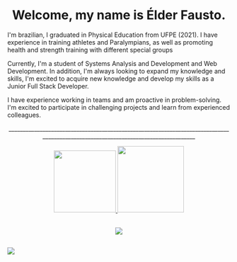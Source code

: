 <h1 align="center"> Welcome, my name is Élder Fausto.</h1>

<p>I'm brazilian, I graduated in Physical Education from UFPE (2021). I have experience in training athletes and Paralympians, as well as promoting health and strength training with different special groups</p>

<p>Currently, I'm a student of Systems Analysis and Development and Web Development. In addition, I'm always looking to expand my knowledge and skills, I'm excited to acquire new knowledge and develop my skills as a Junior Full Stack Developer.</p>

<p>I have experience working in teams and am proactive in problem-solving. I'm excited to participate in challenging projects and learn from experienced colleagues.</p>
<p align="center">____________________________________________________________________________________________________________________________________</p>

<div align="center">
  <a href="https://github.com/elderfausto">
  <img height="140em" src="https://github-readme-stats.vercel.app/api/top-langs/?username=ElderFausto&layout=compact&langs_count=8&theme=dark&hide_border=true"/>
  <img height="150em" src="https://github-profile-summary-cards.vercel.app/api/cards/profile-details?username=ElderFausto&theme=dark"/>
</div>
  
<div style="display: inline_block"><br>
  <p align="center">
    <a href="https://skillicons.dev">
      <img src="https://skillicons.dev/icons?i=javascript,ts,java,react,svelte,bootstrap,nodejs,mysql,mongodb,firebase,postman,git," />
    </a>
  </p>
</div>
  
##
  
<div> 
  <a href="https://www.linkedin.com/in/elderfausto/" target="_blank"><img src="https://img.shields.io/badge/-LinkedIn-%230077B5?style=for-the-badge&logo=linkedin&logoColor=white" target="_blank"></a>
</div>


